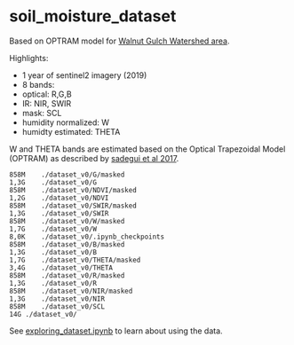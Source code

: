 # soil_moisture_dataset
Based on OPTRAM model for [Walnut Gulch Watershed area](https://github.com/VicenteYago/OPTRAM).

Highlights: 
- 1 year of sentinel2 imagery (2019)
- 8 bands: 
 - optical: R,G,B
 - IR: NIR, SWIR
 - mask: SCL
 - humidity normalized: W
 - humidty estimated: THETA  

W and THETA bands are estimated based on the Optical Trapezoidal Model (OPTRAM) as described by [sadegui et al 2017](https://www.sciencedirect.com/science/article/abs/pii/S0034425717302493).

```{bash}
858M	./dataset_v0/G/masked
1,3G	./dataset_v0/G
858M	./dataset_v0/NDVI/masked
1,2G	./dataset_v0/NDVI
858M	./dataset_v0/SWIR/masked
1,3G	./dataset_v0/SWIR
858M	./dataset_v0/W/masked
1,7G	./dataset_v0/W
8,0K	./dataset_v0/.ipynb_checkpoints
858M	./dataset_v0/B/masked
1,3G	./dataset_v0/B
1,7G	./dataset_v0/THETA/masked
3,4G	./dataset_v0/THETA
858M	./dataset_v0/R/masked
1,3G	./dataset_v0/R
858M	./dataset_v0/NIR/masked
1,3G	./dataset_v0/NIR
858M	./dataset_v0/SCL
14G	./dataset_v0/
```

See [exploring_dataset.ipynb](https://github.com/VicenteYago/soil_moisture_dataset/blob/main/exploring_dataset.ipynb) to learn about using the data. 
